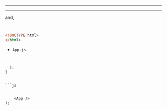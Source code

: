 ________________________________________________________________________________



________________________________________________________________________________




  and,




```sh
```





```sh
```







```html
<!DOCTYPE html>
</html>
```





* `App.js`






```js


  );
}

```


```

```js


    <App />
);
```





